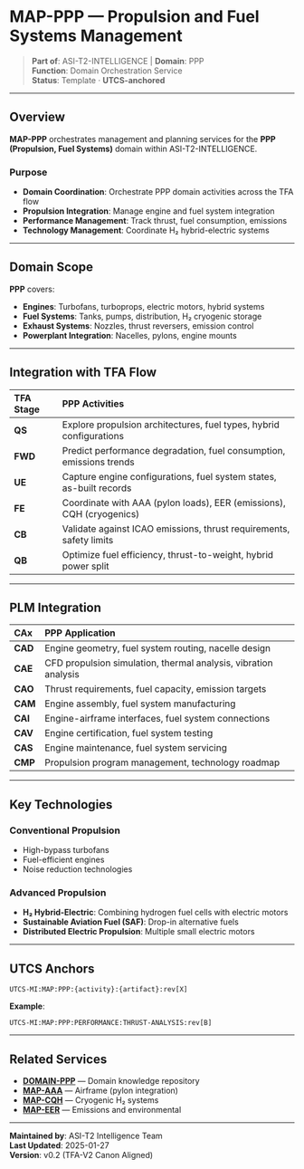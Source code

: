 # MAP-PPP — Propulsion and Fuel Systems Management

> **Part of**: ASI-T2-INTELLIGENCE | **Domain**: PPP  
> **Function**: Domain Orchestration Service  
> **Status**: Template · **UTCS-anchored**

---

## Overview

**MAP-PPP** orchestrates management and planning services for the **PPP (Propulsion, Fuel Systems)** domain within ASI-T2-INTELLIGENCE.

### Purpose

- **Domain Coordination**: Orchestrate PPP domain activities across the TFA flow
- **Propulsion Integration**: Manage engine and fuel system integration
- **Performance Management**: Track thrust, fuel consumption, emissions
- **Technology Management**: Coordinate H₂ hybrid-electric systems

---

## Domain Scope

**PPP** covers:
- **Engines**: Turbofans, turboprops, electric motors, hybrid systems
- **Fuel Systems**: Tanks, pumps, distribution, H₂ cryogenic storage
- **Exhaust Systems**: Nozzles, thrust reversers, emission control
- **Powerplant Integration**: Nacelles, pylons, engine mounts

---

## Integration with TFA Flow

| TFA Stage | PPP Activities |
| :--- | :--- |
| **QS** | Explore propulsion architectures, fuel types, hybrid configurations |
| **FWD** | Predict performance degradation, fuel consumption, emissions trends |
| **UE** | Capture engine configurations, fuel system states, as-built records |
| **FE** | Coordinate with AAA (pylon loads), EER (emissions), CQH (cryogenics) |
| **CB** | Validate against ICAO emissions, thrust requirements, safety limits |
| **QB** | Optimize fuel efficiency, thrust-to-weight, hybrid power split |

---

## PLM Integration

| CAx | PPP Application |
| :--- | :--- |
| **CAD** | Engine geometry, fuel system routing, nacelle design |
| **CAE** | CFD propulsion simulation, thermal analysis, vibration analysis |
| **CAO** | Thrust requirements, fuel capacity, emission targets |
| **CAM** | Engine assembly, fuel system manufacturing |
| **CAI** | Engine-airframe interfaces, fuel system connections |
| **CAV** | Engine certification, fuel system testing |
| **CAS** | Engine maintenance, fuel system servicing |
| **CMP** | Propulsion program management, technology roadmap |

---

## Key Technologies

### Conventional Propulsion
- High-bypass turbofans
- Fuel-efficient engines
- Noise reduction technologies

### Advanced Propulsion
- **H₂ Hybrid-Electric**: Combining hydrogen fuel cells with electric motors
- **Sustainable Aviation Fuel (SAF)**: Drop-in alternative fuels
- **Distributed Electric Propulsion**: Multiple small electric motors

---

## UTCS Anchors

```
UTCS-MI:MAP:PPP:{activity}:{artifact}:rev[X]
```

**Example**:
```
UTCS-MI:MAP:PPP:PERFORMANCE:THRUST-ANALYSIS:rev[B]
```

---

## Related Services

- **[DOMAIN-PPP](../../DOMAINS/PPP-PROPULSION-FUEL-SYSTEMS/)** — Domain knowledge repository
- **[MAP-AAA](../MAP-AAA/README.md)** — Airframe (pylon integration)
- **[MAP-CQH](../MAP-CQH/README.md)** — Cryogenic H₂ systems
- **[MAP-EER](../MAP-EER/README.md)** — Emissions and environmental

---

**Maintained by**: ASI-T2 Intelligence Team  
**Last Updated**: 2025-01-27  
**Version**: v0.2 (TFA-V2 Canon Aligned)
